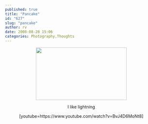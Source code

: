 ```yaml
---
published: true
title: "Pancake"
id: "627"
slug: "pancake"
author: rv
date: 2008-08-28 15:06
categories: Photography,Thoughts
---
```

<p style="text-align:center;"><a href="https://s3.amazonaws.com/cfwblog/uploads/2008/08/power.jpg"><img class="aligncenter size-medium wp-image-628" src="https://s3.amazonaws.com/cfwblog/uploads/2008/08/power.jpg?w=300" alt="" width="300" height="174" /></a></p>
<p style="text-align:center;">I like lightning</p>
<p style="text-align:center;">[youtube=https://www.youtube.com/watch?v=BvJ4D6MoNt8]</p>